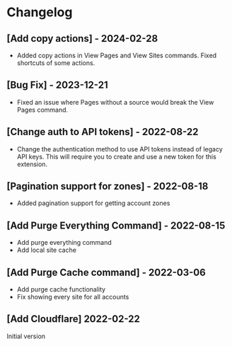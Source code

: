 # Changelog

## [Add copy actions] - 2024-02-28

- Added copy actions in View Pages and View Sites commands. Fixed shortcuts of some actions.

## [Bug Fix] - 2023-12-21

- Fixed an issue where Pages without a source would break the View Pages command.

## [Change auth to API tokens] - 2022-08-22

- Change the authentication method to use API tokens instead of legacy API keys. This will require you to create and use a new token for this extension.

## [Pagination support for zones] - 2022-08-18

- Added pagination support for getting account zones

## [Add Purge Everything Command] - 2022-08-15

- Add purge everything command
- Add local site cache

## [Add Purge Cache command] - 2022-03-06

- Add purge cache functionality
- Fix showing every site for all accounts

## [Add Cloudflare] 2022-02-22

Initial version
